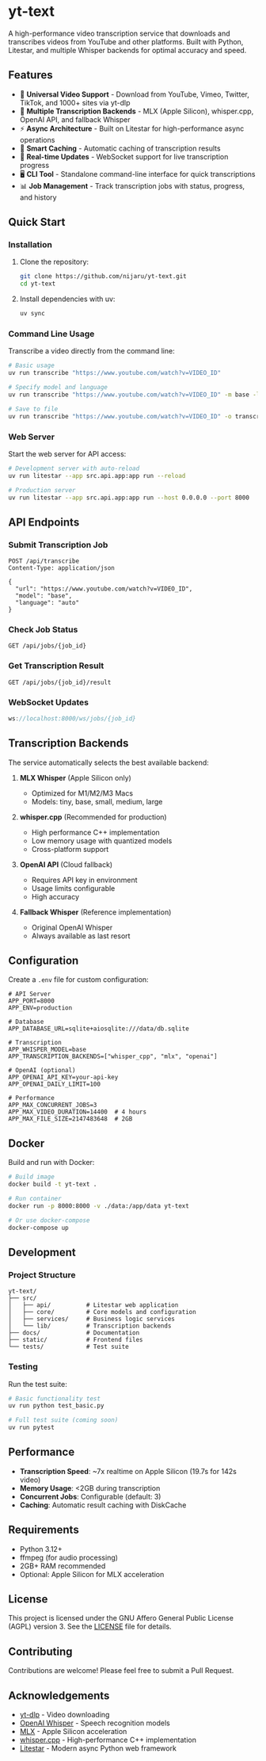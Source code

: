 # yt-text

A high-performance video transcription service that downloads and transcribes videos from YouTube and other platforms. Built with Python, Litestar, and multiple Whisper backends for optimal accuracy and speed.

## Features

- 🎥 **Universal Video Support** - Download from YouTube, Vimeo, Twitter, TikTok, and 1000+ sites via yt-dlp
- 🚀 **Multiple Transcription Backends** - MLX (Apple Silicon), whisper.cpp, OpenAI API, and fallback Whisper
- ⚡ **Async Architecture** - Built on Litestar for high-performance async operations
- 💾 **Smart Caching** - Automatic caching of transcription results
- 🔄 **Real-time Updates** - WebSocket support for live transcription progress
- 🖥️ **CLI Tool** - Standalone command-line interface for quick transcriptions
- 📊 **Job Management** - Track transcription jobs with status, progress, and history

## Quick Start

### Installation

1. Clone the repository:
   ```bash
   git clone https://github.com/nijaru/yt-text.git
   cd yt-text
   ```

2. Install dependencies with uv:
   ```bash
   uv sync
   ```

### Command Line Usage

Transcribe a video directly from the command line:

```bash
# Basic usage
uv run transcribe "https://www.youtube.com/watch?v=VIDEO_ID"

# Specify model and language
uv run transcribe "https://www.youtube.com/watch?v=VIDEO_ID" -m base -l en

# Save to file
uv run transcribe "https://www.youtube.com/watch?v=VIDEO_ID" -o transcript.txt
```

### Web Server

Start the web server for API access:

```bash
# Development server with auto-reload
uv run litestar --app src.api.app:app run --reload

# Production server
uv run litestar --app src.api.app:app run --host 0.0.0.0 --port 8000
```

## API Endpoints

### Submit Transcription Job
```http
POST /api/transcribe
Content-Type: application/json

{
  "url": "https://www.youtube.com/watch?v=VIDEO_ID",
  "model": "base",
  "language": "auto"
}
```

### Check Job Status
```http
GET /api/jobs/{job_id}
```

### Get Transcription Result
```http
GET /api/jobs/{job_id}/result
```

### WebSocket Updates
```javascript
ws://localhost:8000/ws/jobs/{job_id}
```

## Transcription Backends

The service automatically selects the best available backend:

1. **MLX Whisper** (Apple Silicon only)
   - Optimized for M1/M2/M3 Macs
   - Models: tiny, base, small, medium, large

2. **whisper.cpp** (Recommended for production)
   - High performance C++ implementation
   - Low memory usage with quantized models
   - Cross-platform support

3. **OpenAI API** (Cloud fallback)
   - Requires API key in environment
   - Usage limits configurable
   - High accuracy

4. **Fallback Whisper** (Reference implementation)
   - Original OpenAI Whisper
   - Always available as last resort

## Configuration

Create a `.env` file for custom configuration:

```env
# API Server
APP_PORT=8000
APP_ENV=production

# Database
APP_DATABASE_URL=sqlite+aiosqlite:///data/db.sqlite

# Transcription
APP_WHISPER_MODEL=base
APP_TRANSCRIPTION_BACKENDS=["whisper_cpp", "mlx", "openai"]

# OpenAI (optional)
APP_OPENAI_API_KEY=your-api-key
APP_OPENAI_DAILY_LIMIT=100

# Performance
APP_MAX_CONCURRENT_JOBS=3
APP_MAX_VIDEO_DURATION=14400  # 4 hours
APP_MAX_FILE_SIZE=2147483648  # 2GB
```

## Docker

Build and run with Docker:

```bash
# Build image
docker build -t yt-text .

# Run container
docker run -p 8000:8000 -v ./data:/app/data yt-text

# Or use docker-compose
docker-compose up
```

## Development

### Project Structure
```
yt-text/
├── src/
│   ├── api/          # Litestar web application
│   ├── core/         # Core models and configuration
│   ├── services/     # Business logic services
│   └── lib/          # Transcription backends
├── docs/             # Documentation
├── static/           # Frontend files
└── tests/            # Test suite
```

### Testing

Run the test suite:

```bash
# Basic functionality test
uv run python test_basic.py

# Full test suite (coming soon)
uv run pytest
```

## Performance

- **Transcription Speed**: ~7x realtime on Apple Silicon (19.7s for 142s video)
- **Memory Usage**: <2GB during transcription
- **Concurrent Jobs**: Configurable (default: 3)
- **Caching**: Automatic result caching with DiskCache

## Requirements

- Python 3.12+
- ffmpeg (for audio processing)
- 2GB+ RAM recommended
- Optional: Apple Silicon for MLX acceleration

## License

This project is licensed under the GNU Affero General Public License (AGPL) version 3. See the [LICENSE](LICENSE) file for details.

## Contributing

Contributions are welcome! Please feel free to submit a Pull Request.

## Acknowledgements

- [yt-dlp](https://github.com/yt-dlp/yt-dlp) - Video downloading
- [OpenAI Whisper](https://github.com/openai/whisper) - Speech recognition models
- [MLX](https://github.com/ml-explore/mlx) - Apple Silicon acceleration
- [whisper.cpp](https://github.com/ggerganov/whisper.cpp) - High-performance C++ implementation
- [Litestar](https://github.com/litestar-org/litestar) - Modern async Python web framework